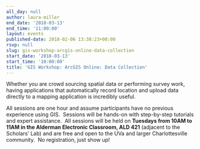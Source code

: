 ```yaml
---
all_day: null
author: laura-miller
end_date: '2018-03-13'
end_time: '11:00:00'
layout: events
published-date: 2018-02-06 13:38:23+00:00
rsvp: null
slug: gis-workshop-arcgis-online-data-collection
start_date: '2018-03-13'
start_time: '10:00:00'
title: 'GIS Workshop: ArcGIS Online: Data Collection'
---
```


Whether you are crowd sourcing spatial data or performing survey work, having applications that automatically record location and upload data directly to a mapping application is incredibly useful.

All sessions are one hour and assume participants have no previous experience using GIS.  Sessions will be hands-on with step-by-step tutorials and expert assistance.  All sessions will be held on **Tuesdays from 10AM to 11AM in the Alderman Electronic Classroom, ALD 421** (adjacent to the Scholars’ Lab) and are free and open to the UVa and larger Charlottesville community.  No registration, just show up!
